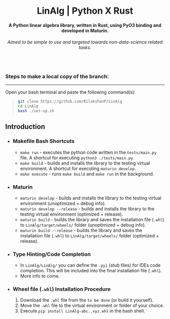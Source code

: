 <h1 align="center"><b>LinAlg | Python X Rust</b></h1>
<h4 align="center">A Python linear algebra library, written in Rust, using PyO3 binding and developed in Maturin.</h4>

<h6 align="center">Aimed to be simple to use and targeted towards non-data-science related tasks.</h6>
<br>


### Steps to make a local copy of the branch:
<hr>

Open your bash terminal and paste the following command(s):
> ```sh
> git clone https://github.com/BilakshanP/LinAlg
> cd LinAlg
> bash ./set-up.sh
> ```


## Introduction
+ ### Makefile Bash Shortcuts
    + `make run` - executes the python code written in the `tests/main.py` file. A shortcut for executing `python3 ./tests/main.py`.
    + `make build` - builds and installs the library to the testing virtual environment. A shortcut for executing `maturin develop`.
    + `make execute` - runs `make build` and `make run` in the background.

+ ### Maturin
    + `maturin develop` - builds and installs the library to the testing virtual environment (unoptimized + debug info).
    + `maturin develop --release` - builds and installs the library to the testing virtual environment (optimized + release).
    + `maturin build` - builds the library and saves the installation file (`.whl`) to `LinAlg/target/wheels/` folder (unoptimized + debug info).
    + `maturin build --release` - builds the library and saves the installation file (`.whl`) to `LinAlg/target/wheels/` folder (optimized + release).

+ ### Type Hinting/Code Completion
    + In `LinAlg/LinAlg/` you can define the `.pyi` (stub files) for IDEs code completion. This will be included into the final installation file (`.whl`).
    + More info to come.

+ ### Wheel file (```.whl```) Installation Procedure
    1. Download the `.whl` file from the `to be done` (or build it yourself).
    2. Move the `.whl` file to the virtual environment or folder of your choice.
    3. Execute `pip install LinAlg-abc..xyz.whl` in the bash shell.